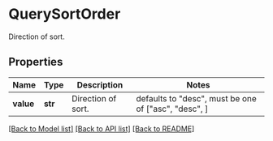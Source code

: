 # QuerySortOrder

Direction of sort.

## Properties

| Name      | Type    | Description        | Notes                                                |
| --------- | ------- | ------------------ | ---------------------------------------------------- |
| **value** | **str** | Direction of sort. | defaults to "desc", must be one of ["asc", "desc", ] |

[[Back to Model list]](README.md#documentation-for-models) [[Back to API list]](README.md#documentation-for-api-endpoints) [[Back to README]](README.md)
